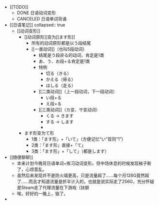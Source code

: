 - [[TODO]]
	- DONE 日语动词变形
	- CANCELED 日语单词背诵
- [[日语笔记]]
  collapsed:: true
	- [[动词变形]]
		- [[动词原形]]变为[[ます形]]
			- 所有的动词原形都是以う段结尾
			- [[一类动词]]（也叫5段动词）
				- 结尾是う段非る的动词，肯定是1类
				- あ、う、お段+る肯定是1类
				- 特例
					- 切る（きる）
					- かえる（帰る）
					- はしる（走る）
				- [[二类动词]]（上一段动词，下一段动词）
					- い段+る
					- え段+る
				- [[三类动词]]（カ变、サ变动词）
					- くる → きます
					- する → します
					-
		- ます形变为て形
			- 1类：「ます形」+「いて」（方便记忆“い”音同“1”）
			- 2类：「ます形」直接+「て」
			- 3类：「ます形」+「して」（都是します）
- [[随便聊聊]]
	- 本来计划今晚背日语单词+练习动词变形，但中场休息的时候发现梯子断了，心烦意乱。
	- 虽然后来发现并不是防火墙更高，只是流量超了……每个月128G竟然超了……而且才知道流量是折半计入的，也就是说实际走了256G，充分怀疑是Steam走了代理流量在下游戏（扶额
	- 唉，好好的一晚上，毁了。
-